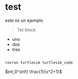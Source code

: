 # test

este es un ejemplo


>
>Tet block
>

- uno
- dos
- tres


<code>
rosrun turtlesim turtlesim_code
</code>

$int_0^{inf} \frac{1}{x^2+1}$